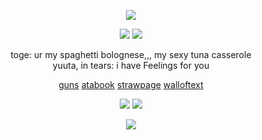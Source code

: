 
<p align="center">
<img src="https://64.media.tumblr.com/9fd58a223da5e52b91d47881cf65c269/c3f2bfed2dca505a-71/s1280x1920/8d02d53e1c85f858ce0e5168c3b2efd7fbeff53c.pnj"/>
</p>

<p align="center">
<img src="https://files.catbox.moe/hppe4k.png"/>
<img src="https://files.catbox.moe/uimdyu.png"/>
</p>
<div align="center">
toge: ur my spaghetti bolognese,,, my sexy tuna casserole
<div align="center">yuuta, in tears: i have Feelings for you
<div align="center">

  
[guns](https://guns.lol/starpkmn) [atabook](https://starpkmn.atabook.org) [strawpage](https://starpkmn.straw.page) [walloftext](https://walloftext.co/starpkm) 



![](https://64.media.tumblr.com/7c1e8d3ca83c95e823d73df835e9946e/6a6f2dcb3aedc262-01/s100x200/5f59112dbbf4c51983059d3ae8196a5a4c2b6173.gifv)
![](https://64.media.tumblr.com/75b396d8d7cba1c36b9025e0282799fb/6a6f2dcb3aedc262-0c/s100x200/dd1e26ce910db68b465abbfe9e7cc22465019844.gifv)

![](https://komarev.com/ghpvc/?username=cursed-speech&color=393939&style=flat-square&label=ꔫ)
